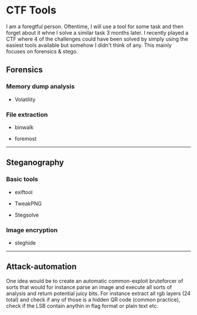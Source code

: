 # CTF Tools
I am a foregtful person. Oftentime, I will use a tool for some task and then forget about it whne I solve a similar task 3 months later. I recently played a CTF where 4 of the challenges could have been solved by simply using the easiest tools available but somehow I didn't think of any. This mainly focuses on forensics & stego.

## Forensics
### Memory dump analysis

- Volatility

### File extraction

- binwalk

- foremost

---

## Steganography

### Basic tools

- exiftool

- TweakPNG

- Stegsolve

### Image encryption

- steghide


---

## Attack-automation

One idea would be to create an automatic common-exploit bruteforcer of sorts that would for instance parse an image and execute all sorts of analysis and return potential juicy bits. For instance extract all rgb layers (24 total) and check if any of those is a hidden QR code (common practice), check if the LSB contain anythin in flag format or plain text etc.
